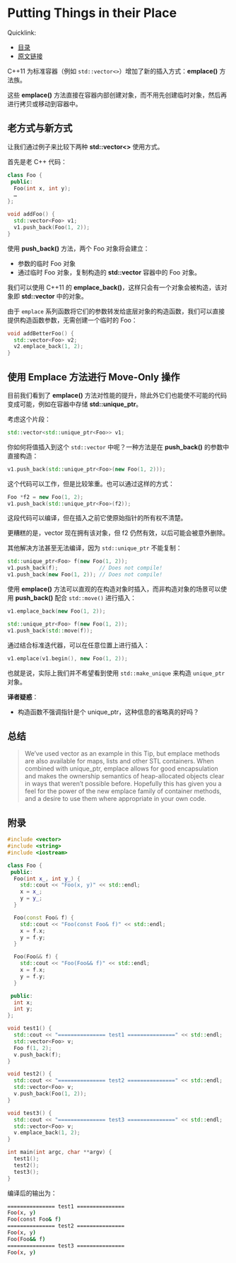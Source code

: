 # Putting Things in their Place

Quicklink:

- [目录](../readme.md)
- [原文链接](https://abseil.io/tips/65)

C++11 为标准容器（例如 `std::vector<>`）增加了新的插入方式：**emplace()** 方法族。

这些 **emplace()** 方法直接在容器内部创建对象，而不用先创建临时对象，然后再进行拷贝或移动到容器中。

## 老方式与新方式

让我们通过例子来比较下两种 **std::vector<>** 使用方式。

首先是老 C++ 代码：

```cpp
class Foo {
 public:
  Foo(int x, int y);
  …
};

void addFoo() {
  std::vector<Foo> v1;
  v1.push_back(Foo(1, 2));
}
```

使用 **push_back()** 方法，两个 Foo 对象将会建立：

- 参数的临时 Foo 对象
- 通过临时 Foo 对象，复制构造的 **std::vector** 容器中的 Foo 对象。

我们可以使用 C++11 的 **emplace_back()**，这样只会有一个对象会被构造，该对象即 **std::vector** 中的对象。

由于 `emplace` 系列函数将它们的参数转发给底层对象的构造函数，我们可以直接提供构造函数参数，无需创建一个临时的 Foo：

```cpp
void addBetterFoo() {
  std::vector<Foo> v2;
  v2.emplace_back(1, 2);
}
```

## 使用 Emplace 方法进行 Move-Only 操作

目前我们看到了 **emplace()** 方法对性能的提升，除此外它们也能使不可能的代码变成可能，例如在容器中存储 **std::unique_ptr**。

考虑这个片段：

```cpp
std::vector<std::unique_ptr<Foo>> v1;
```

你如何将值插入到这个 `std::vector` 中呢？一种方法是在 **push_back()** 的参数中直接构造：

```cpp
v1.push_back(std::unique_ptr<Foo>(new Foo(1, 2)));
```

这个代码可以工作，但是比较笨重。也可以通过这样的方式：

```cpp
Foo *f2 = new Foo(1, 2);
v1.push_back(std::unique_ptr<Foo>(f2));
```

这段代码可以编译，但在插入之前它使原始指针的所有权不清楚。

更糟糕的是，vector 现在拥有该对象，但 f2 仍然有效，以后可能会被意外删除。

其他解决方法甚至无法编译，因为 `std::unique_ptr` 不能复制：

```cpp
std::unique_ptr<Foo> f(new Foo(1, 2));
v1.push_back(f);             // Does not compile!
v1.push_back(new Foo(1, 2)); // Does not compile!
```

使用 **emplace()** 方法可以直观的在构造对象时插入，而非构造对象的场景可以使用 **push_back()** 配合 `std::move()` 进行插入：

```cpp
v1.emplace_back(new Foo(1, 2));

std::unique_ptr<Foo> f(new Foo(1, 2));
v1.push_back(std::move(f));
```

通过结合标准迭代器，可以在任意位置上进行插入：

```cpp
v1.emplace(v1.begin(), new Foo(1, 2));
```

也就是说，实际上我们并不希望看到使用 `std::make_unique` 来构造 `unique_ptr` 对象。

**译者疑惑**：

- 构造函数不强调指针是个 unique_ptr，这种信息的省略真的好吗？

## 总结

> We’ve used vector as an example in this Tip, but emplace methods are also available for maps, lists and other STL containers. When combined with unique_ptr, emplace allows for good encapsulation and makes the ownership semantics of heap-allocated objects clear in ways that weren’t possible before. Hopefully this has given you a feel for the power of the new emplace family of container methods, and a desire to use them where appropriate in your own code.

## 附录

```cpp
#include <vector>
#include <string>
#include <iostream>

class Foo {
 public:
  Foo(int x_, int y_) {
    std::cout << "Foo(x, y)" << std::endl;
    x = x_;
    y = y_;
  }

  Foo(const Foo& f) {
    std::cout << "Foo(const Foo& f)" << std::endl;
    x = f.x;
    y = f.y;
  }

  Foo(Foo&& f) {
    std::cout << "Foo(Foo&& f)" << std::endl;
    x = f.x;
    y = f.y;
  }

 public:
  int x;
  int y;
};

void test1() {
  std::cout << "=============== test1 ===============" << std::endl;
  std::vector<Foo> v;
  Foo f(1, 2);
  v.push_back(f);
}

void test2() {
  std::cout << "=============== test2 ===============" << std::endl;
  std::vector<Foo> v;
  v.push_back(Foo(1, 2));
}

void test3() {
  std::cout << "=============== test3 ===============" << std::endl;
  std::vector<Foo> v;
  v.emplace_back(1, 2);
}

int main(int argc, char **argv) {  
  test1();
  test2();
  test3();
}
```

编译后的输出为：

```sh
=============== test1 ===============
Foo(x, y)
Foo(const Foo& f)
=============== test2 ===============
Foo(x, y)
Foo(Foo&& f)
=============== test3 ===============
Foo(x, y)
```
